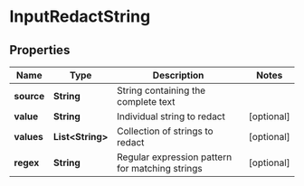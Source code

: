 

# InputRedactString

## Properties

Name | Type | Description | Notes
------------ | ------------- | ------------- | -------------
**source** | **String** | String containing the complete text | 
**value** | **String** | Individual string to redact |  [optional]
**values** | **List&lt;String&gt;** | Collection of strings to redact |  [optional]
**regex** | **String** | Regular expression pattern for matching strings |  [optional]



